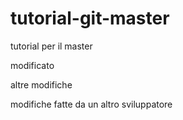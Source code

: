 # tutorial-git-master
tutorial per il master

modificato

altre modifiche

modifiche fatte da un altro sviluppatore
